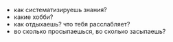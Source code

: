 - как систематизируешь знания?
- какие хобби?
- как отдыхаешь? что тебя расслабляет?
- во сколько просыпаешься, во сколько засыпаешь?